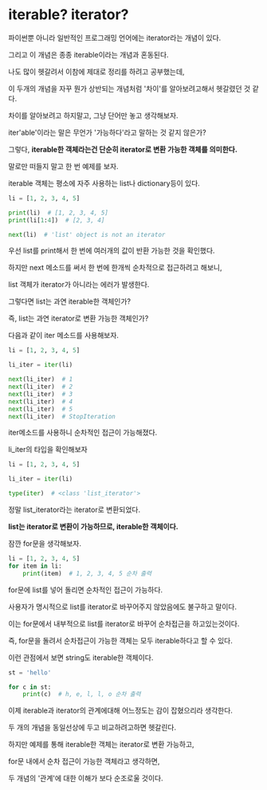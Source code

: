 # iterable? iterator?

파이썬뿐 아니라 일반적인 프로그래밍 언어에는 iterator라는 개념이 있다.

그리고 이 개념은 종종 iterable이라는 개념과 혼동된다.

나도 많이 헷갈려서 이참에 제대로 정리를 하려고 공부했는데,

이 두개의 개념을 자꾸 뭔가 상반되는 개념처럼 '차이'를 알아보려고해서 헷갈렸던 것 같다.

차이를 알아보려고 하지말고, 그냥 단어만 놓고 생각해보자.

iter'able'이라는 말은 무언가 '가능하다'라고 말하는 것 같지 않은가?

그렇다, **iterable한 객체라는건 단순히 iterator로 변환 가능한 객체를 의미한다.**

말로만 떠들지 말고 한 번 예제를 보자.

iterable 객체는 평소에 자주 사용하는 list나 dictionary등이 있다.

```python
li = [1, 2, 3, 4, 5]

print(li)  # [1, 2, 3, 4, 5]
print(li[1:4])  # [2, 3, 4]

next(li)  # 'list' object is not an iterator
```

우선 list를 print해서 한 번에 여러개의 값이 반환 가능한 것을 확인했다.

하지만 next 메소드를 써서 한 번에 한개씩 순차적으로 접근하려고 해보니,

list 객체가 iterator가 아니라는 에러가 발생한다.

그렇다면 list는 과연 iterable한 객체인가?

즉, list는 과연 iterator로 변환 가능한 객체인가?

다음과 같이 iter 메소드를 사용해보자.

```python
li = [1, 2, 3, 4, 5]

li_iter = iter(li)

next(li_iter)  # 1
next(li_iter)  # 2
next(li_iter)  # 3
next(li_iter)  # 4
next(li_iter)  # 5
next(li_iter)  # StopIteration
```

iter메소드를 사용하니 순차적인 접근이 가능해졌다.

li_iter의 타입을 확인해보자


```python
li = [1, 2, 3, 4, 5]

li_iter = iter(li)

type(iter)  # <class 'list_iterator'>
```

정말 list_iterator라는 iterator로 변환되었다.

**list는 iterator로 변환이 가능하므로, iterable한 객체이다.**

잠깐 for문을 생각해보자.

```python
li = [1, 2, 3, 4, 5]
for item in li:
    print(item)  # 1, 2, 3, 4, 5 순차 출력
```

for문에 list를 넣어 돌리면 순차적인 접근이 가능하다.

사용자가 명시적으로 list를 iterator로 바꾸어주지 않았음에도 불구하고 말이다.

이는 for문에서 내부적으로 list를 iterator로 바꾸어 순차접근을 하고있는것이다.

즉, for문을 돌려서 순차접근이 가능한 객체는 모두 iterable하다고 할 수 있다.

이런 관점에서 보면 string도 iterable한 객체이다.

```python
st = 'hello'

for c in st:
    print(c)  # h, e, l, l, o 순차 출력
```

이제 iterable과 iterator의 관계에대해 어느정도는 감이 잡혔으리라 생각한다.

두 개의 개념을 동일선상에 두고 비교하려고하면 헷갈린다.

하지만 예제를 통해 iterable한 객체는 iterator로 변환 가능하고,

for문 내에서 순차 접근이 가능한 객체라고 생각하면, 

두 개념의 '관계'에 대한 이해가 보다 순조로울 것이다.
